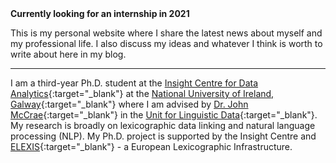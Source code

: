 <div class="p-3 mb-2 bg-danger text-white text-center"><b>Currently looking for an internship in 2021</b></div>

This is my personal website where I share the latest news about myself and my professional life. I also discuss my ideas and whatever I think is worth to write about here in my blog.

<hr />

I am a third-year Ph.D. student at the [Insight Centre for Data Analytics](https://www.insight-centre.org/){:target="_blank"} at the [National University of Ireland, Galway](http://www.nuigalway.ie/){:target="_blank"} where I am advised by [Dr. John McCrae](https://john.mccr.ae/index){:target="_blank"} in the [Unit for Linguistic Data](https://nuig.insight-centre.org/uld){:target="_blank"}. My research is broadly on lexicographic data linking and natural language processing (NLP). My Ph.D. project is supported by the Insight Centre and [ELEXIS](https://elex.is/){:target="_blank"} - a European Lexicographic Infrastructure.
